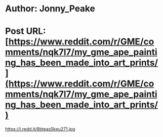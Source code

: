 # Author: Jonny_Peake
# Post URL: [https://www.reddit.com/r/GME/comments/nqk7l7/my_gme_ape_painting_has_been_made_into_art_prints/](https://www.reddit.com/r/GME/comments/nqk7l7/my_gme_ape_painting_has_been_made_into_art_prints/)


https://i.redd.it/8bteas5keu271.jpg